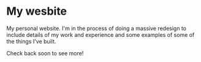 My wesbite
=========

My personal website. I'm in the process of doing a massive redesign to include details of my work and experience and some examples of some of the things I've built. 

Check back soon to see more!